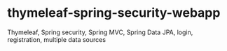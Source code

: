# thymeleaf-spring-security-webapp
 Thymeleaf, Spring security, Spring MVC, Spring Data JPA, login, registration, multiple data sources
